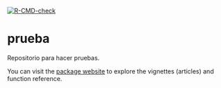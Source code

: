   <!-- badges: start -->
  [![R-CMD-check](https://github.com/fhernanb/prueba/actions/workflows/R-CMD-check.yaml/badge.svg)](https://github.com/fhernanb/prueba/actions/workflows/R-CMD-check.yaml)
  <!-- badges: end -->

# prueba

Repositorio para hacer pruebas.

You can visit the [package website](https://fhernanb.github.io/prueba/index.html) to explore the vignettes (articles) and function reference.
